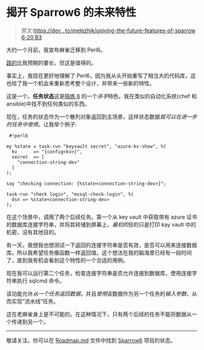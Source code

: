 # 揭开 Sparrow6 的未来特性

> 原文:[https://dev . to/melezhik/univing-the-future-features-of-sparrow 6-20 B3](https://dev.to/melezhik/unveiling-the-future-features-of-sparrow6-20b3)

大约一个月前，我宣布麻雀迁移到 Perl6。

[路的](https://github.com/melezhik/Sparrow6/blob/master/Roadmap.md)比我预期的要长，但这是值得的。

事实上，我现在更好地理解了 Perl6，因为我从头开始重写了相当大的代码库，这也给了我一个机会来重新思考整个设计，并带来一些新的特性。

这是一个。**任务状态**这是[陪练 6](https://github.com/melezhik/Sparrow6) 的一个*杀手*特色。我在类似的自动化系统(chef 和 ansible)中找不到任何类似的东西。

现在，任务的状态作为一个散列对象返回到主场景，这样状态数据*就可以在进一步的任务中使用*。让我举个例子:

```
 #!perl6

my %state = task-run "keyvault secret", "azure-kv-show", %(
  kv      => "{config<kv>}",
  secret  => [
    "connection-string-dev"
  ]
);

say "checking connection: {%state<connection-string-dev>}";

task-run "check login", "mssql-check-login", %(
  dsn => %state<connection-string-dev>
); 
```

在这个场景中，调用了两个后续任务。第一个从 key vault 中获取带有 azure 证书的数据库连接字符串，并将其转储到屏幕上，*最初的*目的只是打印 kay vault 中的机密，没有其他目的。

有一天，我想我也想测试一下返回的连接字符串是否有效，是否可以用来连接数据库。所以我希望任务像函数一样返回值。这个想法在我的脑海里已经有一段时间了，直到我有机会看到这个特性的一个合适的用例。

现在我可以运行第二个任务，检查连接字符串是否允许连接到数据库，使用连接字符串执行 sqlcmd 命令。

该功能允许*从一个任务返回数据*，并且*使用*该数据作为另一个任务的*输入参数*，从而实现“流水线”任务。

这在老麻雀身上是不可能的。在这种情况下，只有两个后续的任务不能将数据从一个传递到另一个。

* * *

敬请关注。你可以在 [Roadmap.md](//ttps://github.com/melezhik/Sparrow6/blob/master/Roadmap.md) 文件中找到 [Sparrow6](https://github.com/melezhik/Sparrow6) 项目的状态。
